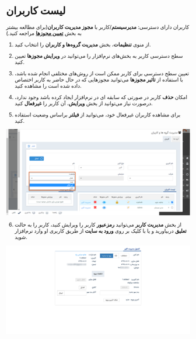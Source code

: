 # لیست کاربران 

کاربران دارای دسترسی: **مدیرسیستم**/کاربر با **مجوز مدیریت کاربران**(برای مطالعه بیشتر به بخش **[تعیین مجوزها](%D8%AA%D8%B9%DB%8C%DB%8C%D9%86%20%D8%B3%D8%B7%D8%AD%20%D8%AF%D8%B3%D8%AA%D8%B1%D8%B3%DB%8C.md)** مراجعه کنید.)

1)   از منوی **تنظیمات**، بخش **مدیریت گروه‌ها و کاربران** را انتخاب کنید.

2)   سطح دسترسی کاربر به بخش‌های نرم‌افزار را می‌توانید در **ویرایش مجوزها** تعیین کنید.

3)   تعیین سطح دسترسی برای کاربر ممکن است از روش‌های مختلفی انجام شده باشد، با استفاده از **تاثیر مجوزها** می‌توانید مجوزهایی که در حال حاضر به کاربر اختصاص داده شده است را مشاهده کنید.

4)   امکان **حذف** کاربر در صورتی که سابقه ای در نرم‌افزار ایجاد کرده باشد وجود ندارد، درصورت نیاز می‌توانید از بخش **ویرایش**، آن کاربر را **غیرفعال** کنید.

5) برای مشاهده کاربران غیرفعال خود، می‌توانید از **فیلتر** براساس وضعیت استفاده کنید.

![](listuser.png)

6)   از بخش **مدیریت کاربر** می‌توانید **رمزعبور** کاربر را ویرایش کنید، کاربر را به حالت **تعلیق** دربیاورید و یا با کلیک بر روی **ورود به سایت** از طریق کاربری او وارد نرم‌افزار شوید.

![](manageuser.png)

